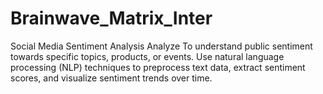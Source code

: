 # Brainwave_Matrix_Inter
Social Media Sentiment Analysis Analyze To understand public sentiment towards specific topics, products, or events. Use natural language processing (NLP) techniques to preprocess text data, extract sentiment scores, and visualize sentiment trends over time.
